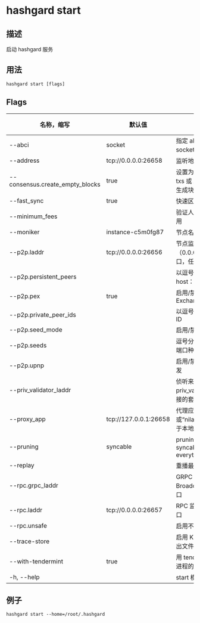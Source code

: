 # hashgard start

## 描述

启动 hashgard 服务

## 用法

```
hashgard start [flags]
```

## Flags

| 名称，缩写                      | 默认值                | 描述          | 必需 |
| ------------------------------- | --------------------- | -------------------------- | -------- |
| --abci                          | socket                | 指定 abci 的传输方式，socket 或 grpc                  | 否       |
| --address                       | tcp://0.0.0.0:26658   | 监听地址                                              | 否       |
| --consensus.create_empty_blocks | true                  | 设置为 false 以仅在有 txs 或 AppHash 更改时生成块     | 否       |
| --fast_sync                     | true                  | 快速区块链同步                                        | 否       |
| --minimum_fees                  |                       | 验证人接受交易的最低费用                              | 否       |
| --moniker                       | instance-c5m0fg87     | 节点名称                                              | 否       |
| --p2p.laddr                     | tcp://0.0.0.0:26656   | 节点监听地址。 （0.0.0.0:0 表示任何接口，任何端口）   | 否       |
| --p2p.persistent_peers          |                       | 以逗号分隔的 ID @ host：端口持久对等体                | 否       |
| --p2p.pex                       | true                  | 启用/禁用 Peer-Exchange                               | 否       |
| --p2p.private_peer_ids          |                       | 以逗号分隔的私有对等 ID                               | 否       |
| --p2p.seed_mode                 |                       | 启用/禁用种子模式                                     | 否       |
| --p2p.seeds                     |                       | 逗号分隔的 ID @ host：端口种子节点                    | 否       |
| --p2p.upnp                      |                       | 启用/禁用 UPNP 端口转发                               | 否       |
| --priv_validator_laddr          |                       | 侦听来自外部 priv_validator 进程的连接的套接字地址    | 否       |
| --proxy_app                     | tcp://127.0.0.1:26658 | 代理应用程序地址，或“nilapp”或“kvstore”用于本地测试。 | 否       |
| --pruning                       | syncable              | pruning 策略：syncable, nothing, everything           | 否       |
| --replay                        |                       | 重播最后一个块                                        | 否       |
| --rpc.grpc_laddr                |                       | GRPC 监听地址（仅限 BroadcastTx）。需要端口           | 否       |
| --rpc.laddr                     | tcp://0.0.0.0:26657   | RPC 监听地址。需要端口                                | 否       |
| --rpc.unsafe                    |                       | 启用不安全的 rpc 方法                                 | 否       |
| --trace-store                   |                       | 启用 KVStore 跟踪到输出文件                           | 否       |
| --with-tendermint               | true                  | 用 tendermint 运行嵌入进程的 abci app                 | 否       |
| -h, --help                      |                       | start 模块的帮助文档                                  | 否       |

## 例子

```shell
hashgard start --home=/root/.hashgard
```
